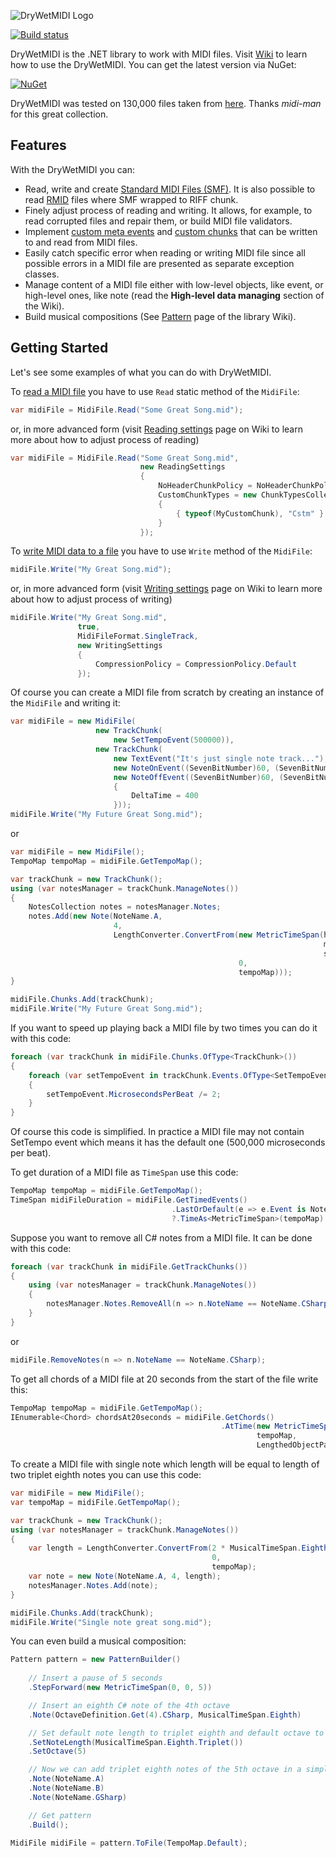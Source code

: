 ![DryWetMIDI Logo](https://github.com/melanchall/drywetmidi/blob/develop/Images/dwm-logo.png)

[![Build status](https://ci.appveyor.com/api/projects/status/719y6rdkg5526meo/branch/develop?svg=true)](https://ci.appveyor.com/project/melanchall/drywetmidi/branch/develop)

DryWetMIDI is the .NET library to work with MIDI files. Visit [Wiki](https://github.com/melanchall/drymidi/wiki) to learn how to use the DryWetMIDI. You can get the latest version via NuGet:

[![NuGet](https://img.shields.io/nuget/v/Melanchall.DryWetMidi.svg?style=flat-square)](https://www.nuget.org/packages/Melanchall.DryWetMidi/)

DryWetMIDI was tested on 130,000 files taken from [here](https://www.reddit.com/r/WeAreTheMusicMakers/comments/3ajwe4/the_largest_midi_collection_on_the_internet/). Thanks *midi-man* for this great collection.

## Features

With the DryWetMIDI you can:

* Read, write and create [Standard MIDI Files (SMF)](https://www.midi.org/specifications/category/smf-specifications). It is also possible to read [RMID](https://www.loc.gov/preservation/digital/formats/fdd/fdd000120.shtml) files where SMF wrapped to RIFF chunk.
* Finely adjust process of reading and writing. It allows, for example, to read corrupted files and repair them, or build MIDI file validators.
* Implement [custom meta events](https://github.com/melanchall/drywetmidi/wiki/Custom-meta-events) and [custom chunks](https://github.com/melanchall/drywetmidi/wiki/Custom-chunks) that can be written to and read from MIDI files.
* Easily catch specific error when reading or writing MIDI file since all possible errors in a MIDI file are presented as separate exception classes.
* Manage content of a MIDI file either with low-level objects, like event, or high-level ones, like note (read the **High-level data managing** section of the Wiki).
* Build musical compositions (See [Pattern](https://github.com/melanchall/drywetmidi/wiki/Pattern) page of the library Wiki).

## Getting Started

Let's see some examples of what you can do with DryWetMIDI.

To [read a MIDI file](https://github.com/melanchall/drymidi/wiki/Reading-a-MIDI-file) you have to use ```Read``` static method of the ```MidiFile```:

```csharp
var midiFile = MidiFile.Read("Some Great Song.mid");
```

or, in more advanced form (visit [Reading settings](https://github.com/melanchall/drywetmidi/wiki/Reading-settings) page on Wiki to learn more about how to adjust process of reading)

```csharp
var midiFile = MidiFile.Read("Some Great Song.mid",
                             new ReadingSettings
                             {
                                 NoHeaderChunkPolicy = NoHeaderChunkPolicy.Abort,
                                 CustomChunkTypes = new ChunkTypesCollection
                                 {
                                     { typeof(MyCustomChunk), "Cstm" }
                                 }
                             });
```

To [write MIDI data to a file](https://github.com/melanchall/drymidi/wiki/Writing-a-MIDI-file) you have to use ```Write``` method of the ```MidiFile```:

```csharp
midiFile.Write("My Great Song.mid");
```

or, in more advanced form (visit [Writing settings](https://github.com/melanchall/drywetmidi/wiki/Writing-settings) page on Wiki to learn more about how to adjust process of writing)

```csharp
midiFile.Write("My Great Song.mid",
               true,
               MidiFileFormat.SingleTrack,
               new WritingSettings
               {
                   CompressionPolicy = CompressionPolicy.Default
               });
```

Of course you can create a MIDI file from scratch by creating an instance of the ```MidiFile``` and writing it:

```csharp
var midiFile = new MidiFile(
                   new TrackChunk(
                       new SetTempoEvent(500000)),
                   new TrackChunk(
                       new TextEvent("It's just single note track..."),
                       new NoteOnEvent((SevenBitNumber)60, (SevenBitNumber)45),
                       new NoteOffEvent((SevenBitNumber)60, (SevenBitNumber)0)
                       {
                           DeltaTime = 400
                       }));
midiFile.Write("My Future Great Song.mid");
```

or

```csharp
var midiFile = new MidiFile();
TempoMap tempoMap = midiFile.GetTempoMap();

var trackChunk = new TrackChunk();
using (var notesManager = trackChunk.ManageNotes())
{
    NotesCollection notes = notesManager.Notes;
    notes.Add(new Note(NoteName.A,
                       4,
                       LengthConverter.ConvertFrom(new MetricTimeSpan(hours: 0,
                                                                      minutes: 0,
                                                                      seconds: 10),
                                                   0,
                                                   tempoMap)));
}

midiFile.Chunks.Add(trackChunk);
midiFile.Write("My Future Great Song.mid");
```

If you want to speed up playing back a MIDI file by two times you can do it with this code:

```csharp                   
foreach (var trackChunk in midiFile.Chunks.OfType<TrackChunk>())
{
    foreach (var setTempoEvent in trackChunk.Events.OfType<SetTempoEvent>())
    {
        setTempoEvent.MicrosecondsPerBeat /= 2;
    }
}
```

Of course this code is simplified. In practice a MIDI file may not contain SetTempo event which means it has the default one (500,000 microseconds per beat).

To get duration of a MIDI file as `TimeSpan` use this code:

```csharp
TempoMap tempoMap = midiFile.GetTempoMap();
TimeSpan midiFileDuration = midiFile.GetTimedEvents()
                                    .LastOrDefault(e => e.Event is NoteOffEvent)
                                    ?.TimeAs<MetricTimeSpan>(tempoMap) ?? new MetricTimeSpan();
```

Suppose you want to remove all C# notes from a MIDI file. It can be done with this code:

```csharp
foreach (var trackChunk in midiFile.GetTrackChunks())
{
    using (var notesManager = trackChunk.ManageNotes())
    {
        notesManager.Notes.RemoveAll(n => n.NoteName == NoteName.CSharp);
    }
}
```

or

```csharp
midiFile.RemoveNotes(n => n.NoteName == NoteName.CSharp);
```

To get all chords of a MIDI file at 20 seconds from the start of the file write this:

```csharp
TempoMap tempoMap = midiFile.GetTempoMap();
IEnumerable<Chord> chordsAt20seconds = midiFile.GetChords()
                                               .AtTime(new MetricTimeSpan(0, 0, 20),
                                                       tempoMap,
                                                       LengthedObjectPart.Entire);
```

To create a MIDI file with single note which length will be equal to length of two triplet eighth notes you can use this code:

```csharp
var midiFile = new MidiFile();
var tempoMap = midiFile.GetTempoMap();

var trackChunk = new TrackChunk();
using (var notesManager = trackChunk.ManageNotes())
{
    var length = LengthConverter.ConvertFrom(2 * MusicalTimeSpan.Eighth.Triplet(),
                                             0,
                                             tempoMap);
    var note = new Note(NoteName.A, 4, length);
    notesManager.Notes.Add(note);
}

midiFile.Chunks.Add(trackChunk);
midiFile.Write("Single note great song.mid");
```

You can even build a musical composition:

```csharp
Pattern pattern = new PatternBuilder()
     
    // Insert a pause of 5 seconds
    .StepForward(new MetricTimeSpan(0, 0, 5))

    // Insert an eighth C# note of the 4th octave
    .Note(OctaveDefinition.Get(4).CSharp, MusicalTimeSpan.Eighth)

    // Set default note length to triplet eighth and default octave to 5
    .SetNoteLength(MusicalTimeSpan.Eighth.Triplet())
    .SetOctave(5)

    // Now we can add triplet eighth notes of the 5th octave in a simple way
    .Note(NoteName.A)
    .Note(NoteName.B)
    .Note(NoteName.GSharp)

    // Get pattern
    .Build();

MidiFile midiFile = pattern.ToFile(TempoMap.Default);
```
